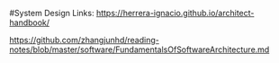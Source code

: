 #System Design Links: 
https://herrera-ignacio.github.io/architect-handbook/


https://github.com/zhangjunhd/reading-notes/blob/master/software/FundamentalsOfSoftwareArchitecture.md